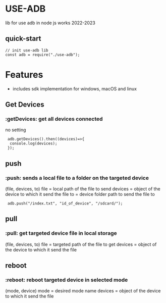 # USE-ADB

lib for use adb in node js works 2022-2023

## quick-start

```
// init use-adb lib
const adb = require("./use-adb");
```

# Features

- includes sdk implementation for windows, macOS and linux

## Get Devices

### :getDevices: get all devices connected

no setting

```
 adb.getDevices().then((devices)=>{
  console.log(devices);
 });
```

## push

### :push: sends a local file to a folder on the targeted device

(file, devices, to)
file = local path of the file to send
devices = object of the device to which it send the file
to = device folder path to send the file to

```
 adb.push("/index.txt", "id_of_device", "/sdcard/");
```

## pull

### :pull: get targeted device file in local storage

(file, devices, to)
file = targeted path of the file to get
devices = object of the device to which it send the file

## reboot

### :reboot: reboot targeted device in selected mode

(mode, device)
mode = desired mode name
devices = object of the device to which it send the file
